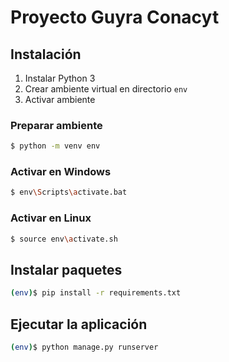 # Proyecto Guyra Conacyt

## Instalación 

1. Instalar Python 3
2. Crear ambiente virtual en directorio `env`
3. Activar ambiente

### Preparar ambiente

```sh 
$ python -m venv env
```

### Activar en Windows

```sh 
$ env\Scripts\activate.bat
```

### Activar en Linux 

```sh 
$ source env\activate.sh
```

## Instalar paquetes

```sh 
(env)$ pip install -r requirements.txt
```

## Ejecutar la aplicación 

```sh
(env)$ python manage.py runserver
```

